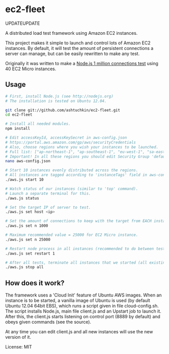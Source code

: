 # ec2-fleet

UPDATEUPDATE

A distributed load test framework using Amazon EC2 instances.

This project makes it simple to launch and control lots of Amazon EC2 instances. By default, 
it will test the amount of persistent connections a server can manage, but can be easily rewritten to make any test.

Originally it was written to make a [Node.js 1 million connections test](https://github.com/ashtuchkin/node-millenium)
using 40 EC2 Micro instances.  

## Usage
```bash
# First, install Node.js (see http://nodejs.org)
# The installation is tested on Ubuntu 12.04.

git clone git://github.com/ashtuchkin/ec2-fleet.git
cd ec2-fleet

# Install all needed modules.
npm install

# Edit accessKeyId, accessKeySecret in aws-config.json
# https://portal.aws.amazon.com/gp/aws/securityCredentials
# Also, choose regions where you wish your instances to be launched.
# Full list: ["ap-northeast-1", "ap-southeast-1", "eu-west-1", "sa-east-1", "us-east-1", "us-west-1", "us-west-2"]
# Important! In all these regions you should edit Security Group 'default' to open control port 8889 for TCP 0.0.0.0/0 
nano aws-config.json

# Start 10 instances evenly distributed across the regions.
# All instances are tagged according to 'instanceTags' field in aws-config.json.
./aws.js start 10

# Watch status of our instances (similar to 'top' command).
# Launch a separate terminal for this.
./aws.js status

# Set the target IP of server to test.
./aws.js set host <ip>

# Set the amount of connections to keep with the target from EACH instance.
./aws.js set n 1000

# Maximum recommended value = 25000 for EC2 Micro instance.
./aws.js set n 25000

# Restart node process in all instances (recommended to do between tests).
./aws.js set restart 1

# After all tests, terminate all instances that we started (all existing instances are not touched).
./aws.js stop all
```

## How does it work?

The framework uses a 'Cloud Init' feature of Ubuntu AWS images. When an instance is to be started, a vanilla 
image of Ubuntu is used (by default Ubuntu 12.04 64bit EBS), which runs a script given in file cloud-config.sh. 
The script installs Node.js, main file client.js and an Upstart job to launch it. After this, the client.js 
starts listening on control port (8889 by default) and obeys given commands (see the source).

At any time you can edit client.js and all new instances will use the new version of it.

License: MIT






